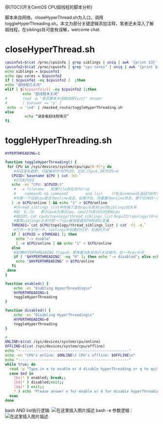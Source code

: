 @[TOC](开关CentOS CPU超线程的脚本分析)

脚本来自网络，closeHyperThread.sh为入口，调用toggleHyperThreading.sh。本文为部分关键逻辑添加注释，笔者还未深入了解超线程，在siblings处可能有误解，welcome chat.
# closeHyperThread.sh
```bash
cpuinfo1=$(cat /proc/cpuinfo | grep siblings | uniq | awk '{print $3}' | tr -d ' ')
cpuinfo2=$(cat /proc/cpuinfo | grep "cpu cores" | uniq | awk '{print $4}' | tr -d ' ')
echo siblings = $cpuinfo1
echo cpu cores = $cpuinfo2
if [ $cpuinfo1 -eq $cpuinfo2 ]  ;then
echo "超线程已关闭"
elif [ $[$cpuinfo1/2] -eq $cpuinfo2 ];then
        echo "超线程未关闭"
#       read -p "是否脚本关闭超线程(y/n)" answer
#       [ $answer == "y" ]
 echo -e '\nd' | /masked_route/toggleHyperThreading.sh
else
         echo “请查看超线程情况”
fi
```

# toggleHyperThreading.sh
```bash
HYPERTHREADING=1

function toggleHyperThreading() {
 for CPU in /sys/devices/system/cpu/cpu[0-9]*; do
	#将目录名截断，只留编号作为CPUID。比如./bpu6,则CPUID=6
   CPUID=`basename $CPU | cut -b4-`
	#打印CPUID
   echo -en "CPU: $CPUID\t"
	#  -e filename   如果file存在则为true
	#    command1 && command2        and list    只有当command1返回为0时才会执行command2
	#判断一下当前cpu是否为online状态，如果不在，则重置为online状态，便于后续统一更改
   [ -e $CPU/online ] && echo "1" > $CPU/online
	#thread_siblings_list中存储了虚拟cpu与真实cpu的siblings的关系
	#如  6，22   表示cpu6为真实cpu，cpu22为其对应的虚拟cpu
	#相应的，cat cpu6/topology/thread_siblings_list与cpu22/topology/thread_siblings_list会得到完全相同的结果， 即6，22
	#截取siblings关系中前一个cpu编号赋值给THREAD1变量
   THREAD1=`cat $CPU/topology/thread_siblings_list | cut -f1 -d,`
	#打开一半关闭一半，siblings中前面的打开，后面的关闭
   if [ $CPUID = $THREAD1 ]; then
     echo "-> enable"
     [ -e $CPU/online ] && echo "1" > $CPU/online
   else
	#如果HYPERTHREADING flag=0，意味着当前在执行关闭操作，后一半cpu关闭
    if [ "$HYPERTHREADING" -eq "0" ]; then echo "-> disabled"; else echo "-> enabled"; fi
     echo "$HYPERTHREADING" > $CPU/online
   fi
 done
}

function enabled() {
    echo -en "Enabling HyperThreading\n"
    HYPERTHREADING=1
    toggleHyperThreading
}

function disabled() {
    echo -en "Disabling HyperThreading\n"
    HYPERTHREADING=0
    toggleHyperThreading
}

#
ONLINE=$(cat /sys/devices/system/cpu/online)
OFFLINE=$(cat /sys/devices/system/cpu/offline)
echo "---------------------------------------------------"
echo -en "CPU's online: $ONLINE\t CPU's offline: $OFFLINE\n"
echo "---------------------------------------------------"
while true; do
  read -p "Type in e to enable or d disable hyperThreading or q to quit [e/d/q] ?" ed
  case $ed in
    [Ee]* ) enabled; break;;
    [Dd]* ) disabled;exit;;
    [Qq]* ) exit;;
    * ) echo "Please answer e for enable or d for disable hyperThreading.";;
  esac
done
```

bash AND list执行逻辑: ![在这里插入图片描述](https://img-blog.csdnimg.cn/1bae1816ca6f49259e090047eb65c908.png#pic_center)
bash  -e 参数逻辑：
![在这里插入图片描述](https://img-blog.csdnimg.cn/c386b8275f54482db1a8fbe5edc3974f.png#pic_center)

